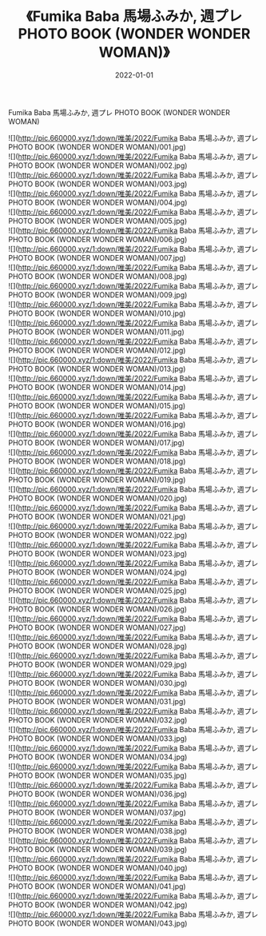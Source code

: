 ﻿---
layout: post
title:  《Fumika Baba 馬場ふみか, 週プレ PHOTO BOOK (WONDER WONDER WOMAN)》
date:   2022-01-01
img: http://pic.660000.xyz/1:down/唯美/2022/Fumika Baba 馬場ふみか, 週プレ PHOTO BOOK (WONDER WONDER WOMAN)/000.jpg
categories: [美女, 清纯, 唯美]
---

Fumika Baba 馬場ふみか, 週プレ PHOTO BOOK (WONDER WONDER WOMAN)

  ![](http://pic.660000.xyz/1:down/唯美/2022/Fumika Baba 馬場ふみか, 週プレ PHOTO BOOK (WONDER WONDER WOMAN)/001.jpg) <br> ![](http://pic.660000.xyz/1:down/唯美/2022/Fumika Baba 馬場ふみか, 週プレ PHOTO BOOK (WONDER WONDER WOMAN)/002.jpg) <br> ![](http://pic.660000.xyz/1:down/唯美/2022/Fumika Baba 馬場ふみか, 週プレ PHOTO BOOK (WONDER WONDER WOMAN)/003.jpg) <br> ![](http://pic.660000.xyz/1:down/唯美/2022/Fumika Baba 馬場ふみか, 週プレ PHOTO BOOK (WONDER WONDER WOMAN)/004.jpg) <br> ![](http://pic.660000.xyz/1:down/唯美/2022/Fumika Baba 馬場ふみか, 週プレ PHOTO BOOK (WONDER WONDER WOMAN)/005.jpg) <br> ![](http://pic.660000.xyz/1:down/唯美/2022/Fumika Baba 馬場ふみか, 週プレ PHOTO BOOK (WONDER WONDER WOMAN)/006.jpg) <br> ![](http://pic.660000.xyz/1:down/唯美/2022/Fumika Baba 馬場ふみか, 週プレ PHOTO BOOK (WONDER WONDER WOMAN)/007.jpg) <br> ![](http://pic.660000.xyz/1:down/唯美/2022/Fumika Baba 馬場ふみか, 週プレ PHOTO BOOK (WONDER WONDER WOMAN)/008.jpg) <br> ![](http://pic.660000.xyz/1:down/唯美/2022/Fumika Baba 馬場ふみか, 週プレ PHOTO BOOK (WONDER WONDER WOMAN)/009.jpg) <br> ![](http://pic.660000.xyz/1:down/唯美/2022/Fumika Baba 馬場ふみか, 週プレ PHOTO BOOK (WONDER WONDER WOMAN)/010.jpg) <br> ![](http://pic.660000.xyz/1:down/唯美/2022/Fumika Baba 馬場ふみか, 週プレ PHOTO BOOK (WONDER WONDER WOMAN)/011.jpg) <br> ![](http://pic.660000.xyz/1:down/唯美/2022/Fumika Baba 馬場ふみか, 週プレ PHOTO BOOK (WONDER WONDER WOMAN)/012.jpg) <br> ![](http://pic.660000.xyz/1:down/唯美/2022/Fumika Baba 馬場ふみか, 週プレ PHOTO BOOK (WONDER WONDER WOMAN)/013.jpg) <br> ![](http://pic.660000.xyz/1:down/唯美/2022/Fumika Baba 馬場ふみか, 週プレ PHOTO BOOK (WONDER WONDER WOMAN)/014.jpg) <br> ![](http://pic.660000.xyz/1:down/唯美/2022/Fumika Baba 馬場ふみか, 週プレ PHOTO BOOK (WONDER WONDER WOMAN)/015.jpg) <br> ![](http://pic.660000.xyz/1:down/唯美/2022/Fumika Baba 馬場ふみか, 週プレ PHOTO BOOK (WONDER WONDER WOMAN)/016.jpg) <br> ![](http://pic.660000.xyz/1:down/唯美/2022/Fumika Baba 馬場ふみか, 週プレ PHOTO BOOK (WONDER WONDER WOMAN)/017.jpg) <br> ![](http://pic.660000.xyz/1:down/唯美/2022/Fumika Baba 馬場ふみか, 週プレ PHOTO BOOK (WONDER WONDER WOMAN)/018.jpg) <br> ![](http://pic.660000.xyz/1:down/唯美/2022/Fumika Baba 馬場ふみか, 週プレ PHOTO BOOK (WONDER WONDER WOMAN)/019.jpg) <br> ![](http://pic.660000.xyz/1:down/唯美/2022/Fumika Baba 馬場ふみか, 週プレ PHOTO BOOK (WONDER WONDER WOMAN)/020.jpg) <br> ![](http://pic.660000.xyz/1:down/唯美/2022/Fumika Baba 馬場ふみか, 週プレ PHOTO BOOK (WONDER WONDER WOMAN)/021.jpg) <br> ![](http://pic.660000.xyz/1:down/唯美/2022/Fumika Baba 馬場ふみか, 週プレ PHOTO BOOK (WONDER WONDER WOMAN)/022.jpg) <br> ![](http://pic.660000.xyz/1:down/唯美/2022/Fumika Baba 馬場ふみか, 週プレ PHOTO BOOK (WONDER WONDER WOMAN)/023.jpg) <br> ![](http://pic.660000.xyz/1:down/唯美/2022/Fumika Baba 馬場ふみか, 週プレ PHOTO BOOK (WONDER WONDER WOMAN)/024.jpg) <br> ![](http://pic.660000.xyz/1:down/唯美/2022/Fumika Baba 馬場ふみか, 週プレ PHOTO BOOK (WONDER WONDER WOMAN)/025.jpg) <br> ![](http://pic.660000.xyz/1:down/唯美/2022/Fumika Baba 馬場ふみか, 週プレ PHOTO BOOK (WONDER WONDER WOMAN)/026.jpg) <br> ![](http://pic.660000.xyz/1:down/唯美/2022/Fumika Baba 馬場ふみか, 週プレ PHOTO BOOK (WONDER WONDER WOMAN)/027.jpg) <br> ![](http://pic.660000.xyz/1:down/唯美/2022/Fumika Baba 馬場ふみか, 週プレ PHOTO BOOK (WONDER WONDER WOMAN)/028.jpg) <br> ![](http://pic.660000.xyz/1:down/唯美/2022/Fumika Baba 馬場ふみか, 週プレ PHOTO BOOK (WONDER WONDER WOMAN)/029.jpg) <br> ![](http://pic.660000.xyz/1:down/唯美/2022/Fumika Baba 馬場ふみか, 週プレ PHOTO BOOK (WONDER WONDER WOMAN)/030.jpg) <br> ![](http://pic.660000.xyz/1:down/唯美/2022/Fumika Baba 馬場ふみか, 週プレ PHOTO BOOK (WONDER WONDER WOMAN)/031.jpg) <br> ![](http://pic.660000.xyz/1:down/唯美/2022/Fumika Baba 馬場ふみか, 週プレ PHOTO BOOK (WONDER WONDER WOMAN)/032.jpg) <br> ![](http://pic.660000.xyz/1:down/唯美/2022/Fumika Baba 馬場ふみか, 週プレ PHOTO BOOK (WONDER WONDER WOMAN)/033.jpg) <br> ![](http://pic.660000.xyz/1:down/唯美/2022/Fumika Baba 馬場ふみか, 週プレ PHOTO BOOK (WONDER WONDER WOMAN)/034.jpg) <br> ![](http://pic.660000.xyz/1:down/唯美/2022/Fumika Baba 馬場ふみか, 週プレ PHOTO BOOK (WONDER WONDER WOMAN)/035.jpg) <br> ![](http://pic.660000.xyz/1:down/唯美/2022/Fumika Baba 馬場ふみか, 週プレ PHOTO BOOK (WONDER WONDER WOMAN)/036.jpg) <br> ![](http://pic.660000.xyz/1:down/唯美/2022/Fumika Baba 馬場ふみか, 週プレ PHOTO BOOK (WONDER WONDER WOMAN)/037.jpg) <br> ![](http://pic.660000.xyz/1:down/唯美/2022/Fumika Baba 馬場ふみか, 週プレ PHOTO BOOK (WONDER WONDER WOMAN)/038.jpg) <br> ![](http://pic.660000.xyz/1:down/唯美/2022/Fumika Baba 馬場ふみか, 週プレ PHOTO BOOK (WONDER WONDER WOMAN)/039.jpg) <br> ![](http://pic.660000.xyz/1:down/唯美/2022/Fumika Baba 馬場ふみか, 週プレ PHOTO BOOK (WONDER WONDER WOMAN)/040.jpg) <br> ![](http://pic.660000.xyz/1:down/唯美/2022/Fumika Baba 馬場ふみか, 週プレ PHOTO BOOK (WONDER WONDER WOMAN)/041.jpg) <br> ![](http://pic.660000.xyz/1:down/唯美/2022/Fumika Baba 馬場ふみか, 週プレ PHOTO BOOK (WONDER WONDER WOMAN)/042.jpg) <br> ![](http://pic.660000.xyz/1:down/唯美/2022/Fumika Baba 馬場ふみか, 週プレ PHOTO BOOK (WONDER WONDER WOMAN)/043.jpg) <br>